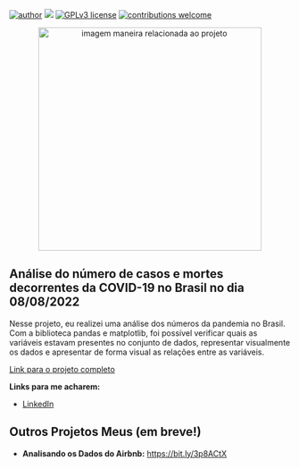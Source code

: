 [![author](https://img.shields.io/badge/author-MatheusGS-red.svg)](https://www.linkedin.com/in/mgsaraiva/) [![](https://img.shields.io/badge/python-3.7+-blue.svg)](https://www.python.org/downloads/release/python-365/) [![GPLv3 license](https://img.shields.io/badge/License-GPLv3-blue.svg)](http://perso.crans.org/besson/LICENSE.html) [![contributions welcome](https://img.shields.io/badge/contributions-welcome-brightgreen.svg?style=flat)](https://github.com/matheusgsaraiva?tab=repositories)

<p align="center">
  <img src="https://img.freepik.com/free-vector/big-data-research-coronavirus-disease-3d-illustration-virus-data-cloud-futuristic-virology-analysis-sars-pathogen-exploraion-concept_1217-1664.jpg?w=1380&t=st=1660139262~exp=1660139862~hmac=2a50278c0cd67defcefa019867a4fb1730de70beaaab53561216f62107638be9" alt="imagem maneira relacionada ao projeto"height=400px >
</p>

## Análise do número de casos e mortes decorrentes da COVID-19 no Brasil no dia 08/08/2022

Nesse projeto, eu realizei uma análise dos números da pandemia no Brasil. Com a biblioteca pandas e matplotlib, foi possível verificar quais as variáveis estavam presentes no conjunto de dados, representar visualmente os dados e apresentar de forma visual as relações entre as variáveis.

[Link para o projeto completo](https://github.com/matheusgsaraiva/COVID-19_Brasil_proj/blob/main/PROJETO_Panorama_do_COVID_19_no_Brasil.ipynb)

**Links para me acharem:**
* [LinkedIn](https://www.linkedin.com/in/mgsaraiva/)


## Outros Projetos Meus (em breve!)
* **Analisando os Dados do Airbnb:** https://bit.ly/3p8ACtX
